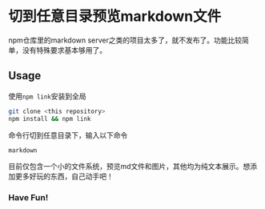 # 切到任意目录预览markdown文件

npm仓库里的markdown server之类的项目太多了，就不发布了。功能比较简单，没有特殊要求基本够用了。

## Usage

使用`npm link`安装到全局

``` bash
git clone <this repository>
npm install && npm link
```

命令行切到任意目录下，输入以下命令

``` bash
markdown
```

目前仅包含一个小的文件系统，预览md文件和图片，其他均为纯文本展示。想添加更多好玩的东西，自己动手吧！

### Have Fun!